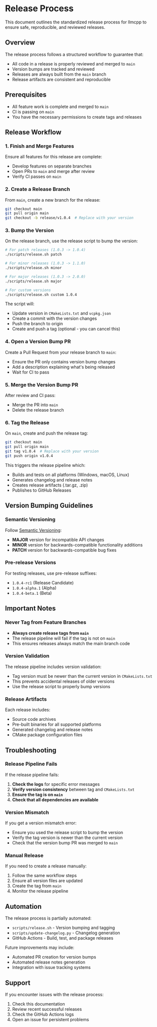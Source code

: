 # Release Process

This document outlines the standardized release process for llmcpp to ensure safe, reproducible, and reviewed releases.

## Overview

The release process follows a structured workflow to guarantee that:
- All code in a release is properly reviewed and merged to `main`
- Version bumps are tracked and reviewed
- Releases are always built from the `main` branch
- Release artifacts are consistent and reproducible

## Prerequisites

- All feature work is complete and merged to `main`
- CI is passing on `main`
- You have the necessary permissions to create tags and releases

## Release Workflow

### 1. Finish and Merge Features

Ensure all features for this release are complete:
- Develop features on separate branches
- Open PRs to `main` and merge after review
- Verify CI passes on `main`

### 2. Create a Release Branch

From `main`, create a new branch for the release:

```bash
git checkout main
git pull origin main
git checkout -b release/v1.0.4  # Replace with your version
```

### 3. Bump the Version

On the release branch, use the release script to bump the version:

```bash
# For patch releases (1.0.3 -> 1.0.4)
./scripts/release.sh patch

# For minor releases (1.0.3 -> 1.1.0)
./scripts/release.sh minor

# For major releases (1.0.3 -> 2.0.0)
./scripts/release.sh major

# For custom versions
./scripts/release.sh custom 1.0.4
```

The script will:
- Update version in `CMakeLists.txt` and `vcpkg.json`
- Create a commit with the version changes
- Push the branch to origin
- Create and push a tag (optional - you can cancel this)

### 4. Open a Version Bump PR

Create a Pull Request from your release branch to `main`:
- Ensure the PR only contains version bump changes
- Add a description explaining what's being released
- Wait for CI to pass

### 5. Merge the Version Bump PR

After review and CI pass:
- Merge the PR into `main`
- Delete the release branch

### 6. Tag the Release

On `main`, create and push the release tag:

```bash
git checkout main
git pull origin main
git tag v1.0.4  # Replace with your version
git push origin v1.0.4
```

This triggers the release pipeline which:
- Builds and tests on all platforms (Windows, macOS, Linux)
- Generates changelog and release notes
- Creates release artifacts (.tar.gz, .zip)
- Publishes to GitHub Releases

## Version Bumping Guidelines

### Semantic Versioning

Follow [Semantic Versioning](https://semver.org/):

- **MAJOR** version for incompatible API changes
- **MINOR** version for backwards-compatible functionality additions
- **PATCH** version for backwards-compatible bug fixes

### Pre-release Versions

For testing releases, use pre-release suffixes:
- `1.0.4-rc1` (Release Candidate)
- `1.0.4-alpha.1` (Alpha)
- `1.0.4-beta.1` (Beta)

## Important Notes

### Never Tag from Feature Branches

- **Always create release tags from `main`**
- The release pipeline will fail if the tag is not on `main`
- This ensures releases always match the main branch code

### Version Validation

The release pipeline includes version validation:
- Tag version must be newer than the current version in `CMakeLists.txt`
- This prevents accidental releases of older versions
- Use the release script to properly bump versions

### Release Artifacts

Each release includes:
- Source code archives
- Pre-built binaries for all supported platforms
- Generated changelog and release notes
- CMake package configuration files

## Troubleshooting

### Release Pipeline Fails

If the release pipeline fails:

1. **Check the logs** for specific error messages
2. **Verify version consistency** between tag and `CMakeLists.txt`
3. **Ensure the tag is on `main`**
4. **Check that all dependencies are available**

### Version Mismatch

If you get a version mismatch error:
- Ensure you used the release script to bump the version
- Verify the tag version is newer than the current version
- Check that the version bump PR was merged to `main`

### Manual Release

If you need to create a release manually:
1. Follow the same workflow steps
2. Ensure all version files are updated
3. Create the tag from `main`
4. Monitor the release pipeline

## Automation

The release process is partially automated:
- `scripts/release.sh` - Version bumping and tagging
- `scripts/update-changelog.py` - Changelog generation
- GitHub Actions - Build, test, and package releases

Future improvements may include:
- Automated PR creation for version bumps
- Automated release notes generation
- Integration with issue tracking systems

## Support

If you encounter issues with the release process:
1. Check this documentation
2. Review recent successful releases
3. Check the GitHub Actions logs
4. Open an issue for persistent problems
